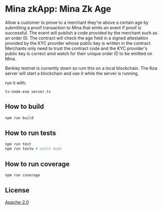 # Mina zkApp: Mina Zk Age

Allow a customer to prove to a merchant they're above a certain age by submitting a proof transaction to Mina that emits an event if proof is successful. The event will publish a code provided by the merchant such as an order ID. The contract will check the age field in a signed attestation provided by the KYC provider whose public key is written in the contract. Merchants only need to trust the contract code and the KYC provider's public key is correct amd watch for their unique order ID to be emitted on Mina. 

Berkley testnet is currently down so rum this on a local blockchain. The Koa server will start a blockchain and use it while the server is running. 

run it with: 
```
ts-node-esm server.ts
```

## How to build

```sh
npm run build
```

## How to run tests

```sh
npm run test
npm run testw # watch mode
```

## How to run coverage

```sh
npm run coverage
```

## License

[Apache-2.0](LICENSE)
